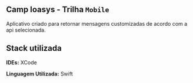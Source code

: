 ## Camp Ioasys - Trilha `Mobile`

Aplicativo criado para retornar mensagens customizadas de acordo com a api selecionada.

## Stack utilizada

**IDEs:** XCode

**Linguagem Utilizada:** Swift
